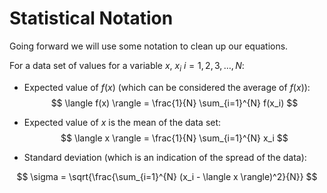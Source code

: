 # Statistical Notation

Going forward we will use some notation to clean up our equations.

For a data set of values for a variable $x$, $x_i$ $i = 1, 2, 3, \dots, N$:

- Expected value of $f(x)$ (which can be considered the average of $f(x)$):
$$
\langle f(x) \rangle = \frac{1}{N} \sum_{i=1}^{N} f(x_i)
$$

- Expected value of $x$ is the mean of the data set:
$$
\langle x \rangle = \frac{1}{N} \sum_{i=1}^{N} x_i
$$

- Standard deviation (which is an indication of the spread of the data):
<!--- Should I be using the experimental standard deviation -->
$$
\sigma = \sqrt{\frac{\sum_{i=1}^{N} (x_i - \langle x \rangle)^2}{N}}
$$